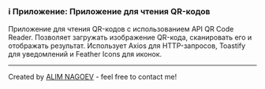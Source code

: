 ### ℹ️ Приложение: Приложение для чтения QR-кодов

Приложение для чтения QR-кодов с использованием API QR Code Reader.
Позволяет загружать изображение QR-кода, сканировать его и отображать результат.
Использует Axios для HTTP-запросов, Toastify для уведомлений и Feather Icons для иконок.

-----
Created by [ALIM NAGOEV](https://github.com/nagoev-id) - feel free to contact me!

